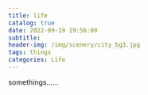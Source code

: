 ```yaml
---
title: life
catalog: true
date: 2022-09-19 19:56:09
subtitle:
header-img: /img/scenery/city_bg3.jpg
tags: things
categories: Life
---
```


somethings……
